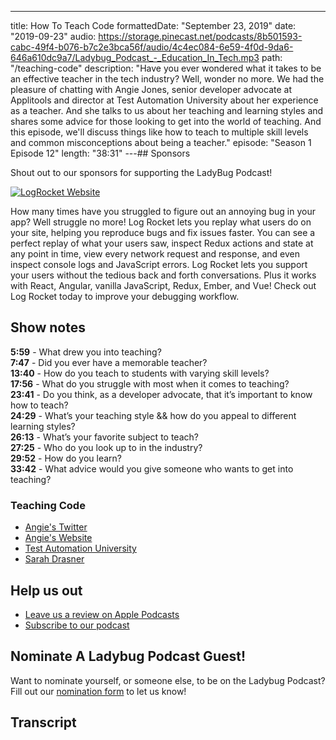 ---

title: How To Teach Code
formattedDate: "September 23, 2019"
date: "2019-09-23"
audio: https://storage.pinecast.net/podcasts/8b501593-cabc-49f4-b076-b7c2e3bca56f/audio/4c4ec084-6e59-4f0d-9da6-646a610dc9a7/Ladybug_Podcast_-_Education_In_Tech.mp3
path: "/teaching-code"
description: "Have you ever wondered what it takes to be an effective teacher in the tech industry? Well, wonder no more. We had the pleasure of chatting with Angie Jones, senior developer advocate at Applitools and director at Test Automation University about her experience as a teacher. And she talks to us about her teaching and learning styles and shares some advice for those looking to get into the world of teaching. And this episode, we'll discuss things like how to teach to multiple skill levels and common misconceptions about being a teacher."
episode: "Season 1 Episode 12"
length: "38:31"
---## Sponsors

Shout out to our sponsors for supporting the LadyBug Podcast!

<a class="image-link" target="_blank" href="https://logrocket.com">
<img src="../../assets/logrocket.svg" alt="LogRocket Website"></a>

How many times have you struggled to figure out an annoying bug in your app? Well struggle no more! Log Rocket lets you replay what users do on your site, helping you reproduce bugs and fix issues faster. You can see a perfect replay of what your users saw, inspect Redux actions and state at any point in time, view every network request and response, and even inspect console logs and JavaScript errors. Log Rocket lets you support your users without the tedious back and forth conversations. Plus it works with React, Angular, vanilla JavaScript, Redux, Ember, and Vue! Check out Log Rocket today to improve your debugging workflow.

## Show notes

**5:59** - What drew you into teaching?  
**7:47** - Did you ever have a memorable teacher?  
**13:40** - How do you teach to students with varying skill levels?  
**17:56** - What do you struggle with most when it comes to teaching?  
**23:41** - Do you think, as a developer advocate, that it’s important to know how to teach?  
**24:29** - What’s your teaching style && how do you appeal to different learning styles?  
**26:13** - What’s your favorite subject to teach?  
**27:25** - Who do you look up to in the industry?  
**29:52** - How do you learn?  
**33:42** - What advice would you give someone who wants to get into teaching?

### Teaching Code

- <a target="_blank" href="https://twitter.com/techgirl1908">Angie's Twitter</a>
- <a target="_blank" href="http://angiejones.tech/">Angie's Website</a>
- <a target="_blank" href="https://testautomationu.applitools.com/instructors/angie_jones.html">Test Automation University</a>
- <a target="_blank" href="https://frontendmasters.com/teachers/sarah-drasner/">Sarah Drasner</a>

## Help us out

- <a target="_blank" href="https://podcasts.apple.com/us/podcast/ladybug-podcast/id1469229625">Leave us a review on Apple Podcasts</a>
- <a target="_blank" href="https://link.chtbl.com/ladybugpodcast">Subscribe to our podcast</a>

## Nominate A Ladybug Podcast Guest!

Want to nominate yourself, or someone else, to be on the Ladybug Podcast? Fill out our [nomination form](https://forms.gle/SUK6Usk6EnnkTsjG8) to let us know!

## Transcript
